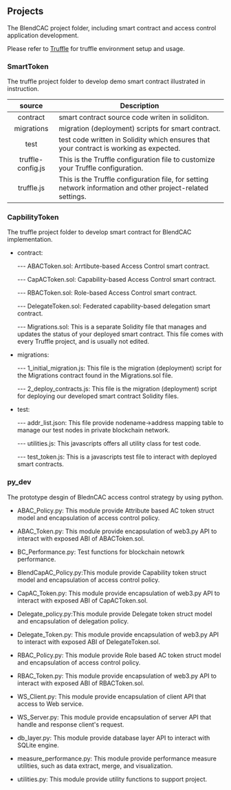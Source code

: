 ## Projects
The BlendCAC project folder, including smart contract and access control application development.

Please refer to [Truffle](https://truffleframework.com/docs) for truffle environment setup and usage.

### SmartToken
The truffle project folder to develop demo smart contract illustrated in instruction.

|   source   | Description |
|:----------:|-------------|
| contract | smart contract source code writen in soliditon. |
| migrations | migration (deployment) scripts for smart contract. |
| test |  test code written in Solidity which ensures that your contract is working as expected. |
| truffle-config.js | This is the Truffle configuration file to customize your Truffle configuration. |
| truffle.js | This is the Truffle configuration file, for setting network information and other project-related settings. |

### CapbilityToken
The truffle project folder to develop smart contract for BlendCAC implementation.
* contract:

	--- ABACToken.sol: Arrtibute-based Access Control smart contract.
	
	--- CapACToken.sol: Capability-based Access Control smart contract.
	
	--- RBACToken.sol: Role-based Access Control smart contract.
	
	--- DelegateToken.sol: Federated capability-based delegation smart contract.
	
	--- Migrations.sol: This is a separate Solidity file that manages and updates the status of your deployed smart contract. This file comes with every Truffle project, and is usually not edited.
	
* migrations:

	--- 1_initial_migration.js: This file is the migration (deployment) script for the Migrations contract found in the Migrations.sol file.
	
	--- 2_deploy_contracts.js: This file is the migration (deployment) script for deploying our developed smart contract Solidity files.
	
* test:

	--- addr_list.json: This file provide nodename->address mapping table to manage our test nodes in private blockchain network.
	
	--- utilities.js: This javascripts offers all utility class for test code.
	
	--- test_token.js: This is a javascripts test file to interact with deployed smart contracts.
 

### py_dev
The prototype desgin of BlednCAC access control strategy by using python. 
* ABAC_Policy.py: This module provide Attribute based AC token struct model and encapsulation of access control policy.

* ABAC_Token.py: This module provide encapsulation of web3.py API to interact with exposed ABI of ABACToken.sol.

* BC_Performance.py: Test functions for blockchain netowrk performance.

* BlendCapAC_Policy.py:This module provide Capability token struct model and encapsulation of access control policy.

* CapAC_Token.py: This module provide encapsulation of web3.py API to interact with exposed ABI of CapACToken.sol.

* Delegate_policy.py:This module provide Delegate token struct model and encapsulation of delegation policy.

* Delegate_Token.py: This module provide encapsulation of web3.py API to interact with exposed ABI of DelegateToken.sol.

* RBAC_Policy.py: This module provide Role based AC token struct model and encapsulation of access control policy.

* RBAC_Token.py: This module provide encapsulation of web3.py API to interact with exposed ABI of RBACToken.sol.

* WS_Client.py: This module provide encapsulation of client API that access to Web service.

* WS_Server.py: This module provide encapsulation of server API that handle and response client's request.

* db_layer.py: This module provide database layer API to interact with SQLite engine.

* measure_performance.py: This module provide performance measure utilities, such as data extract, merge, and visualization.

* utilities.py: This module provide utility functions to support project.
